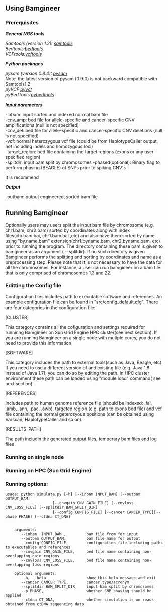  
## Using Bamgineer

### Prerequisites

***General NGS tools*** 

*Samtools (version 1.2): [samtools](http://samtools.sourceforge.net)* \
*Bedtools:[bedtools](http://bedtools.readthedocs.io/en/latest/)*\
*VCFtools:[vcftools](http://vcftools.sourceforge.net/index.html)*

***Python packages***

*pysam (version 0.8.4): [pysam](https://pypi.python.org/pypi/pysam)* \
Note: the latest version of pysam (0.9.0) is not backward compatible with Samtools1.2 \
*pyVCF [pyvcf](https://pypi.python.org/pypi/PyVCF)* \
*pyBedTools [pybedtools](https://pypi.python.org/pypi/pybedtools)*


***Input parameters***

-inbam: input sorted and indexed normal bam file \
-cnv_amp: bed file for allele-specific and cancer-specific CNV amplifications (null is not specified) \
-cnv_del: bed file for allele-specific and cancer-specific CNV deletions (null is not specified) \
-vcf: normal heterozygous vcf file (could be from HaplotypeCaller output, not including indels and homozygous loci) \
-target_region: bed file containing the target regions (exons or any user-specified region) \
-splitdir: input bam split by chromosomes
-phased(optional): Binary flag to perform phasing (BEAGLE) of SNPs prior to spiking CNV's

It is recommend

***Output***

-outbam: output engineered, sorted bam file

## Running Bamgineer

Optionally users may users split the input bam file by chromosome (e.g. chr1.bam, chr2.bam) sorted by coordinates along with index 
files(chr.bam.bai, chr1.bam.bai ,etc) and also have them sorted by name using "by.name.bam" extension(chr1.byname.bam, chr2.byname.bam, 
etc) prior to running the program. The directory containing these bam is given to bamgineer as an argument ( --splitdir). If no such 
directory is given Bamgineer performs the splitting and sorting by coordinates and name as a preprocessing step. Please note that it is 
not necessary to have the data for all the chromosomes. For instance, a user can run bamgineer on a bam file that is only comprised of 
chromosomes 1,3 and 22.

###  Editting the Config file

Configuration files includes path to executable software and references. An example configuration file can be found in 
"src/config_default.cfg". There are four categories in the configuration file:

[CLUSTER]  

This category contains all the cofiguration and settings required for runninng Bamgineer on Sun Grid Engine HPC cluster(see next section). If you are running Bamgineer on a single node with mutiple cores, you do not need to provide this information

[SOFTWARE]

This category includes the path to external tools(such as Java, Beagle, etc). If you need to use a different version of and existing file (e.g. Java 1.8 instead of Java 1.7), you can do so by editing the path. In HPC cluster environment these path can be loaded using "module load" command( see next section).

[REFERENCES]

Includes path to human genome reference file (should be indexed: .fai, .amb, .ann, .pac, .awb), targeted region (e.g. path to exons bed 
file) and vcf file containing the normal geterozyous positions (can be obtained using Varscan, HaplotypeCaller and so on).

[RESULTS_PATH]

The path includin the generated output files, temperary bam files and log files

### Running on single node



### Running on HPC (Sun Grid Engine)


### Running options:
    
    usage: python simulate.py [-h] [--inbam INPUT_BAM] [--outbam OUTPUT_BAM]
                         [--cnvgain CNV_GAIN_FILE] [--cnvloss CNV_LOSS_FILE] [--splitdir BAM_SPLIT_DIR] 
                         [--config CONFIG_FILE] [--cancer CANCER_TYPE][--phase PHASE] [--ctdna CT_DNA]
                         
        
        arguments:
           --inbam  INPUT_BAM ,         bam file from for input
           --outbam OUTPUT_BAM,         bam file name for output
           --config CONFIG_FILE,        configuration file including paths to executables and references
           --cnvgain CNV_GAIN_FILE,     bed file name containing non-overlapping gain regions
           --cnvloss CNV_LOSS_FILE,     bed file name containing non-overlapping loss regions
        
        optional arguments:
           --h, --help                  show this help message and exit
           --cancer CANCER_TYPE,        cancer type/acronym
           --splitdir BAM_SPLIT_DIR,    input bam split by chromosomes
           --p PHASE,                   whether SNP phasing should be applied
           --ctdna CT_DNA,              whether simulation is on reads obtained from ctDNA sequencing data   
